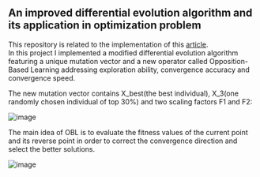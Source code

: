 ## An improved differential evolution algorithm and its application in optimization problem

This repository is related to the implementation of this [article](https://link.springer.com/article/10.1007/s00500-020-05527-x).\
In this project I implemented a modified differential evolution algorithm featuring a unique mutation vector and a new operator called Opposition-Based Learning
addressing exploration ability, convergence accuracy and convergence speed.

The new mutation vector contains X_best(the best individual), X_3(one randomly chosen individual of top 30%) and two scaling factors F1 and F2: 

![image](https://github.com/user-attachments/assets/9a676caf-ed2c-493c-823b-d4bd638ec992)

The main idea of OBL is to evaluate the fitness values of the current point and its
reverse point in order to correct the convergence direction and select the better solutions.

![image](https://github.com/user-attachments/assets/e7834567-3c22-4d70-a602-20dfd8f79f55)


